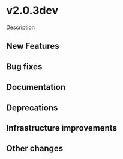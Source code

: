 # v2.0.3dev

Description

## New Features

## Bug fixes

## Documentation 

## Deprecations

## Infrastructure improvements

## Other changes